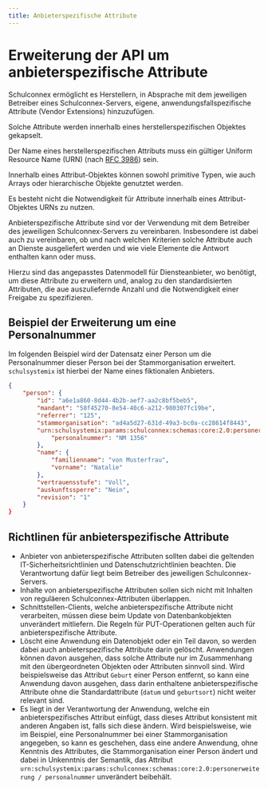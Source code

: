 ```yaml
---
title: Anbieterspezifische Attribute
---
```


# Erweiterung der API um anbieterspezifische Attribute

Schulconnex ermöglicht es Herstellern, in Absprache mit dem jeweiligen Betreiber eines Schulconnex-Servers, eigene, anwendungsfallspezifische Attribute (Vendor Extensions) hinzuzufügen.

Solche Attribute werden innerhalb eines herstellerspezifischen Objektes gekapselt.

Der Name eines herstellerspezifischen Attributs muss ein gültiger Uniform Resource Name (URN) (nach [RFC 3986][1]) sein.

[1]: https://datatracker.ietf.org/doc/html/rfc3986

Innerhalb eines Attribut-Objektes können sowohl primitive Typen, wie auch Arrays oder hierarchische Objekte genutztet werden.

Es besteht nicht die Notwendigkeit für Attribute innerhalb eines Attribut-Objektes URNs zu nutzen.

Anbieterspezifische Attribute sind vor der Verwendung mit dem Betreiber des jeweiligen Schulconnex-Servers zu vereinbaren. Insbesondere ist dabei auch zu vereinbaren, ob und nach welchen Kriterien solche Attribute auch an Dienste ausgeliefert werden und wie viele Elemente die Antwort enthalten kann oder muss.

Hierzu sind das angepasstes Datenmodell für Diensteanbieter, wo benötigt, um diese Attribute zu erweitern und, analog zu den standardisierten Attributen, die aue auszuliefernde Anzahl und die Notwendigkeit einer Freigabe zu spezifizieren.

## Beispiel der Erweiterung um eine Personalnummer

Im folgenden Beispiel wird der Datensatz einer Person um die Personalnummer dieser Person bei der Stammorganisation erweitert.
`schulsystemix` ist hierbei der Name eines fiktionalen Anbieters.

```json
{
    "person": {
        "id": "a6e1a860-8d44-4b2b-aef7-aa2c8bf5beb5",
        "mandant": "58f45270-8e54-40c6-a212-980307fc19be",
        "referrer": "125",
        "stammorganisation": "ad4a5d27-631d-49a3-bc0a-cc28614f8443",
        "urn:schulsystemix:params:schulconnex:schemas:core:2.0:personerweiterung" {
            "personalnummer": "NM 1356"
        },
        "name": {
            "familienname": "von Musterfrau",
            "vorname": "Natalie"
        },
        "vertrauensstufe": "Voll",
        "auskunftssperre": "Nein",
        "revision": "1"
    }
}
```

## Richtlinen für anbieterspezifische Attribute

* Anbieter von anbieterspezifische Attributen sollten dabei die geltenden IT-Sicherheitsrichtlinien und Datenschutzrichtlinien beachten. Die Verantwortung dafür liegt beim Betreiber des jeweiligen Schulconnex-Servers. 
* Inhalte von anbieterspezifische Attributen sollen sich nicht mit Inhalten von reguläeren Schulconnex-Attributen überlappen.
* Schnittstellen-Clients, welche anbieterspezifische Attribute nicht verarbeiten, müssen diese beim Update von Datenbankobjekten unverändert mitliefern. Die Regeln für PUT-Operationen gelten auch für anbieterspezifische Attribute.
* Löscht eine Anwendung ein Datenobjekt oder ein Teil davon, so werden dabei auch anbieterspezifische Attribute darin gelöscht. Anwendungen können davon ausgehen, dass solche Attribute nur im Zusammenhang mit den übergeordneten Objekten oder Attributen sinnvoll sind. Wird beispielsweise das Attribut `Geburt` einer Person entfernt, so kann eine Anwendung davon ausgehen, dass darin enthaltene anbieterspezifische Attribute ohne die Standardattribute (`datum` und `geburtsort`) nicht weiter relevant sind.
* Es liegt in der Verantwortung der Anwendung, welche ein anbieterspezifisches Attribut einfügt, dass dieses Attribut konsistent mit anderen Angaben ist, falls sich diese ändern. Wird beispielsweise, wie im Beispiel, eine Personalnummer bei einer Stammorganisation angegeben, so kann es geschehen, dass eine andere Anwendung, ohne Kenntnis des Attributes, die Stammorganisation einer Person ändert und dabei in Unkenntnis der Semantik, das Attribut `urn:schulsystemix:params:schulconnex:schemas:core:2.0:personerweiterung / personalnummer` unverändert beibehält.
